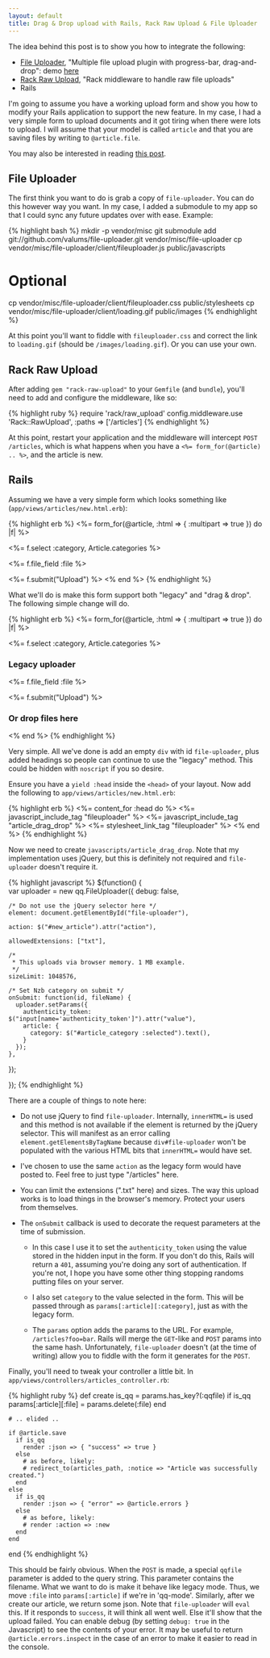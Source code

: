 ```yaml
---
layout: default
title: Drag & Drop upload with Rails, Rack Raw Upload & File Uploader
---
```


The idea behind this post is to show you how to integrate the
following:

* [File Uploader](https://github.com/valums/file-uploader), "Multiple file upload plugin with progress-bar, drag-and-drop": demo
  [here](http://valums.com/files/2010/file-uploader/demo.htm)
* [Rack Raw Upload](https://github.com/newbamboo/rack-raw-upload]), "Rack middleware to handle raw file uploads"
* Rails

I'm going to assume you have a working upload form and show you how to
modify your Rails application to support the new feature. In my case,
I had a very simple form to upload documents and it got tiring when
there were lots to upload. I will assume that your model is called
`article` and that you are saving files by writing to `@article.file`.

You may also be interested in reading
[this post](http://pogodan.com/blog/2011/03/28/rails-html5-drag-drop-multi-file-upload).

## File Uploader

The first think you want to do is grab a copy of `file-uploader`. You
can do this however way you want. In my case, I added a submodule to
my app so that I could sync any future updates over with
ease. Example:

{% highlight bash %}
mkdir -p vendor/misc
git submodule add git://github.com/valums/file-uploader.git vendor/misc/file-uploader
cp vendor/misc/file-uploader/client/fileuploader.js public/javascripts

# Optional
cp vendor/misc/file-uploader/client/fileuploader.css public/stylesheets
cp vendor/misc/file-uploader/client/loading.gif public/images
{% endhighlight %}

At this point you'll want to fiddle with `fileuploader.css` and
correct the link to `loading.gif` (should be
`/images/loading.gif`). Or you can use your own.

## Rack Raw Upload

After adding `gem "rack-raw-upload"` to your `Gemfile` (and `bundle`),
you'll need to add and configure the middleware, like so:

{% highlight ruby %}
require 'rack/raw_upload'
config.middleware.use 'Rack::RawUpload', :paths => ['/articles']
{% endhighlight %}

At this point, restart your application and the middleware will
intercept `POST /articles`, which is what happens when you have a `<%=
form_for(@article) .. %>`, and the article is new.

## Rails

Assuming we have a very simple form which looks something like
(`app/views/articles/new.html.erb`):

{% highlight erb %}
<%= form_for(@article, :html => { :multipart => true }) do |f| %>
  <p><%= f.select :category, Article.categories %></p>
  
  <p><%= f.file_field :file %></p>
  <%= f.submit("Upload") %>
<% end %>
{% endhighlight %}

What we'll do is make this form support both "legacy" and "drag &
drop". The following simple change will do.

{% highlight erb %}
<%= form_for(@article, :html => { :multipart => true }) do |f| %>
  <p><%= f.select :category, Article.categories %></p>
  
  <h3>Legacy uploader</h3>
  <p><%= f.file_field :file %></p>
  <%= f.submit("Upload") %>
  <h3>Or drop files here</h3> 
  <div id="file-uploader"></div>
<% end %>
{% endhighlight %}

Very simple. All we've done is add an empty `div` with id
`file-uploader`, plus added headings so people can continue to use the
"legacy" method. This could be hidden with `noscript` if you so
desire.


Ensure you have a `yield :head` inside the `<head>` of your
layout. Now add the following to `app/views/articles/new.html.erb`:

{% highlight erb %}
<%= content_for :head do %>
  <%= javascript_include_tag "fileuploader" %>
  <%= javascript_include_tag "article_drag_drop" %>
  <%= stylesheet_link_tag "fileuploader" %>
<% end %>
{% endhighlight %}

Now we need to create `javascripts/article_drag_drop`. Note that my
implementation uses jQuery, but this is definitely not required and
`file-uploader` doesn't require it.

{% highlight javascript %}
$(function() {  
  var uploader = new qq.FileUploader({
    debug: false,
    
    /* Do not use the jQuery selector here */
    element: document.getElementById("file-uploader"),
    
    action: $("#new_article").attr("action"),
    
    allowedExtensions: ["txt"],
    
    /*
     * This uploads via browser memory. 1 MB example.
     */
    sizeLimit: 1048576,

    /* Set Nzb category on submit */
    onSubmit: function(id, fileName) {
      uploader.setParams({
        authenticity_token: $("input[name='authenticity_token']").attr("value"),
        article: {
          category: $("#article_category :selected").text(),
        }
      });
    },
    
  });

});
{% endhighlight %}

There are a couple of things to note here:

* Do not use jQuery to find `file-uploader`. Internally, `innerHTML=`
  is used and this method is not available if the element is returned
  by the jQuery selector. This will manifest as an error calling
  `element.getElementsByTagName` because `div#file-uploader` won't be
  populated with the various HTML bits that `innerHTML=` would have
  set.
  
* I've chosen to use the same `action` as the legacy form would have
  posted to. Feel free to just type "/articles" here.
  
* You can limit the extensions (".txt" here) and sizes. The way this
  upload works is to load things in the browser's memory. Protect your
  users from themselves.
  
* The `onSubmit` callback is used to decorate the request parameters
  at the time of submission.
  
    * In this case I use it to set the `authenticity_token` using the
   value stored in the hidden input in the form. If you don't do this,
   Rails will return a `401`, assuming you're doing any sort of
   authentication. If you're not, I hope you have some other thing
   stopping randoms putting files on your server.
   
    * I also set `category` to the value selected in the form. This will
   be passed through as `params[:article][:category]`, just as with
   the legacy form.
   
    * The `params` option adds the params to the URL. For example,
   `/articles?foo=bar`. Rails will merge the `GET`-like and `POST`
   params into the same hash. Unfortunately, `file-uploader` doesn't
   (at the time of writing) allow you to fiddle with the form it
   generates for the `POST`.

Finally, you'll need to tweak your controller a little bit. In
`app/views/controllers/articles_controller.rb`:

{% highlight ruby %}
  def create
    is_qq = params.has_key?(:qqfile)
    if is_qq
      params[:article][:file] = params.delete(:file)
    end

    # .. elided ..
    
    if @article.save
      if is_qq
        render :json => { "success" => true }
      else
        # as before, likely:
        # redirect_to(articles_path, :notice => "Article was successfully created.")
      end
    else
      if is_qq
        render :json => { "error" => @article.errors }
      else
        # as before, likely:
        # render :action => :new
      end
    end
  end
{% endhighlight %}

This should be fairly obvious. When the `POST` is made, a special
`qqfile` parameter is added to the query string. This parameter
contains the filename. What we want to do is make it behave like
legacy mode. Thus, we move `:file` into `params[:article]` if we're in
'qq-mode'. Similarly, after we create our article, we return some
json. Note that `file-uploader` will `eval` this. If it responds to
`success`, it will think all went well. Else it'll show that the
upload failed. You can enable debug (by setting `debug: true` in the
Javascript) to see the contents of your error. It may be useful to
return `@article.errors.inspect` in the case of an error to make it
easier to read in the console.
